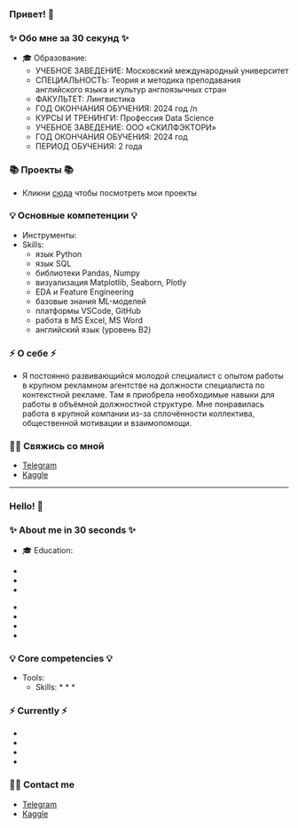 ### Привет! 👋

### ✨ Обо мне за 30 секунд ✨ 
* 🎓 Образование:
  - УЧЕБНОЕ ЗАВЕДЕНИЕ:	Московский международный университет
  - СПЕЦИАЛЬНОСТЬ:	Теория и методика преподавания английского языка и культур англоязычных стран
  - ФАКУЛЬТЕТ:	Лингвистика
  - ГОД ОКОНЧАНИЯ ОБУЧЕНИЯ:	2024 год
    /n
  - КУРСЫ И ТРЕНИНГИ: Профессия Data Science
  - УЧЕБНОЕ ЗАВЕДЕНИЕ:	ООО «СКИЛФЭКТОРИ»
  - ГОД ОКОНЧАНИЯ ОБУЧЕНИЯ:	2024 год
  - ПЕРИОД ОБУЧЕНИЯ:	2 года

### 📚 Проекты 📚

* Кликни [сюда]('https://github.com/Darina-Boutsen?tab=repositories') чтобы посмотреть мои проекты

### 💡 Основные компетенции 💡
- Инструменты: 
- Skills:
    * язык Python
    * язык SQL
    * библиотеки Pandas, Numpy
    * визуализация Matplotlib, Seaborn, Plotly
    * EDA и Feature Engineering
    * базовые знания ML-моделей
    * платформы VSCode, GitHub
    * работа в MS Excel, MS Word
    * английский язык (уровень B2)

### ⚡️ О себе ⚡️
- Я постоянно развивающийся молодой специалист с опытом работы в крупном рекламном агентстве на должности специалиста по контекстной рекламе.
  Там я приобрела необходимые навыки для работы в объёмной должностной структуре. Мне понравилась работа в крупной компании из-за сплочённости коллектива,
  общественной мотивации и взаимопомощи.

### 🙌🏻 Свяжись со мной
- [Telegram]()
- [Kaggle]()

---

### Hello! 👋

### ✨ About me in 30 seconds ✨ 
* 🎓 Education:
 - 
 - 
 - 
* 
* 
* 
* 

### 💡 Core competencies 💡
- Tools: 
  - Skills:
    * 
    * 
    * 


### ⚡️ Currently ⚡️
- 
- 
- 
- 

### 🙌🏻 Contact me
- [Telegram]()
- [Kaggle]()
